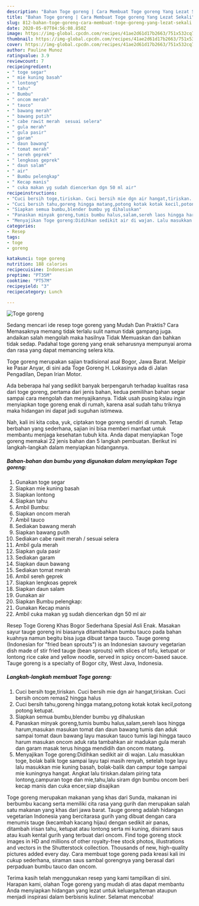 ```yaml
---
description: "Bahan Toge goreng | Cara Membuat Toge goreng Yang Lezat Sekali"
title: "Bahan Toge goreng | Cara Membuat Toge goreng Yang Lezat Sekali"
slug: 812-bahan-toge-goreng-cara-membuat-toge-goreng-yang-lezat-sekali
date: 2020-05-07T04:56:08.850Z
image: https://img-global.cpcdn.com/recipes/41ae2d61d17b2663/751x532cq70/toge-goreng-foto-resep-utama.jpg
thumbnail: https://img-global.cpcdn.com/recipes/41ae2d61d17b2663/751x532cq70/toge-goreng-foto-resep-utama.jpg
cover: https://img-global.cpcdn.com/recipes/41ae2d61d17b2663/751x532cq70/toge-goreng-foto-resep-utama.jpg
author: Pauline Munoz
ratingvalue: 3.9
reviewcount: 7
recipeingredient:
- " toge segar"
- " mie kuning basah"
- " lontong"
- " tahu"
- " Bumbu"
- " oncom merah"
- " tauco"
- " bawang merah"
- " bawang putih"
- " cabe rawit merah  sesuai selera"
- " gula merah"
- " gula pasir"
- " garam"
- " daun bawang"
- " tomat merah"
- " sereh geprek"
- " lengkoas geprek"
- " daun salam"
- " air"
- " Bumbu pelengkap"
- " Kecap manis"
- " cuka makan yg sudah diencerkan dgn 50 ml air"
recipeinstructions:
- "Cuci bersih toge,tiriskan. Cuci bersih mie dgn air hangat,tiriskan. Cuci bersih oncom remas2 hingga halus"
- "Cuci bersih tahu,goreng hingga matang,potong kotak kotak kecil,potong potong ketupat."
- "Siapkan semua bumbu,blender bumbu yg dihaluskan"
- "Panaskan minyak goreng,tumis bumbu halus,salam,sereh laos hingga harum,masukan masukan tomat dan daun bawang tumis dan aduk sampai tomat daun bawang layu masukan tauco tumis lagi hingga tauco harum masukan oncom aduk rata tambahkan air madukan gula merah dan garam masak terus hingga mendidih dan oncom matang."
- "Menyajikan Toge goreng:Didihkan sedikit air di wajan. Lalu masukkan toge, bolak balik toge sampai layu tapi masih renyah, setelah toge layu lalu masukkan mie kuning basah, bolak-balik dan campur toge sampai mie kuningnya hangat. Angkat lalu tiriskan.dalam piring tata lontong,campuran toge dan mie,tahu,lalu siram dgn bumbu oncom beri kecap manis dan cuka encer,siap disajikan"
categories:
- Resep
tags:
- toge
- goreng

katakunci: toge goreng 
nutrition: 188 calories
recipecuisine: Indonesian
preptime: "PT35M"
cooktime: "PT57M"
recipeyield: "3"
recipecategory: Lunch

---
```



![Toge goreng](https://img-global.cpcdn.com/recipes/41ae2d61d17b2663/751x532cq70/toge-goreng-foto-resep-utama.jpg)

Sedang mencari ide resep toge goreng yang Mudah Dan Praktis? Cara Memasaknya memang tidak terlalu sulit namun tidak gampang juga. andaikan salah mengolah maka hasilnya Tidak Memuaskan dan bahkan tidak sedap. Padahal toge goreng yang enak seharusnya mempunyai aroma dan rasa yang dapat memancing selera kita.

Toge goreng merupakan sajian tradisional asal Bogor, Jawa Barat. Melipir ke Pasar Anyar, di sini ada Toge Goreng H. Lokasinya ada di Jalan Pengadilan, Depan Irian Motor.

Ada beberapa hal yang sedikit banyak berpengaruh terhadap kualitas rasa dari toge goreng, pertama dari jenis bahan, kedua pemilihan bahan segar sampai cara mengolah dan menyajikannya. Tidak usah pusing kalau ingin menyiapkan toge goreng enak di rumah, karena asal sudah tahu triknya maka hidangan ini dapat jadi suguhan istimewa.


Nah, kali ini kita coba, yuk, ciptakan toge goreng sendiri di rumah. Tetap berbahan yang sederhana, sajian ini bisa memberi manfaat untuk membantu menjaga kesehatan tubuh kita. Anda dapat menyiapkan Toge goreng memakai 22 jenis bahan dan 5 langkah pembuatan. Berikut ini langkah-langkah dalam menyiapkan hidangannya.

<!--inarticleads1-->

##### Bahan-bahan dan bumbu yang digunakan dalam menyiapkan Toge goreng:

1. Gunakan  toge segar
1. Siapkan  mie kuning basah
1. Siapkan  lontong
1. Siapkan  tahu
1. Ambil  Bumbu:
1. Siapkan  oncom merah
1. Ambil  tauco
1. Sediakan  bawang merah
1. Siapkan  bawang putih
1. Sediakan  cabe rawit merah / sesuai selera
1. Ambil  gula merah
1. Siapkan  gula pasir
1. Sediakan  garam
1. Siapkan  daun bawang
1. Sediakan  tomat merah
1. Ambil  sereh geprek
1. Siapkan  lengkoas geprek
1. Siapkan  daun salam
1. Gunakan  air
1. Siapkan  Bumbu pelengkap:
1. Gunakan  Kecap manis
1. Ambil  cuka makan yg sudah diencerkan dgn 50 ml air


Resep Toge Goreng Khas Bogor Sederhana Spesial Asli Enak. Masakan sayur tauge goreng ini biasanya ditambahkan bumbu tauco pada bahan kuahnya namun begitu bisa juga dibuat tanpa tauco. Tauge goreng (Indonesian for &#34;fried bean sprouts&#34;) is an Indonesian savoury vegetarian dish made of stir fried tauge (bean sprouts) with slices of tofu, ketupat or lontong rice cake and yellow noodle, served in spicy oncom-based sauce. Tauge goreng is a specialty of Bogor city, West Java, Indonesia. 

<!--inarticleads2-->

##### Langkah-langkah membuat Toge goreng:

1. Cuci bersih toge,tiriskan. Cuci bersih mie dgn air hangat,tiriskan. Cuci bersih oncom remas2 hingga halus
1. Cuci bersih tahu,goreng hingga matang,potong kotak kotak kecil,potong potong ketupat.
1. Siapkan semua bumbu,blender bumbu yg dihaluskan
1. Panaskan minyak goreng,tumis bumbu halus,salam,sereh laos hingga harum,masukan masukan tomat dan daun bawang tumis dan aduk sampai tomat daun bawang layu masukan tauco tumis lagi hingga tauco harum masukan oncom aduk rata tambahkan air madukan gula merah dan garam masak terus hingga mendidih dan oncom matang.
1. Menyajikan Toge goreng:Didihkan sedikit air di wajan. Lalu masukkan toge, bolak balik toge sampai layu tapi masih renyah, setelah toge layu lalu masukkan mie kuning basah, bolak-balik dan campur toge sampai mie kuningnya hangat. Angkat lalu tiriskan.dalam piring tata lontong,campuran toge dan mie,tahu,lalu siram dgn bumbu oncom beri kecap manis dan cuka encer,siap disajikan


Toge goreng merupakan makanan yang khas dari Sunda, makanan ini berbumbu kacang serta memiliki cita rasa yang gurih dan merupakan salah satu makanan yang khas dari jawa barat. Tauge goreng adalah hidangan vegetarian Indonesia yang bercitarasa gurih yang dibuat dengan cara menumis tauge (kecambah kacang hijau) dengan sedikit air panas, ditambah irisan tahu, ketupat atau lontong serta mi kuning, disirami saus atau kuah kental gurih yang terbuat dari oncom. Find toge goreng stock images in HD and millions of other royalty-free stock photos, illustrations and vectors in the Shutterstock collection. Thousands of new, high-quality pictures added every day. Cara membuat toge goreng pada kreasi kali ini cukup sederhana, siraman saus sambal gorengnya yang berasal dari perpaduan bumbu tauco dan oncom. 

Terima kasih telah menggunakan resep yang kami tampilkan di sini. Harapan kami, olahan Toge goreng yang mudah di atas dapat membantu Anda menyiapkan hidangan yang lezat untuk keluarga/teman ataupun menjadi inspirasi dalam berbisnis kuliner. Selamat mencoba!
